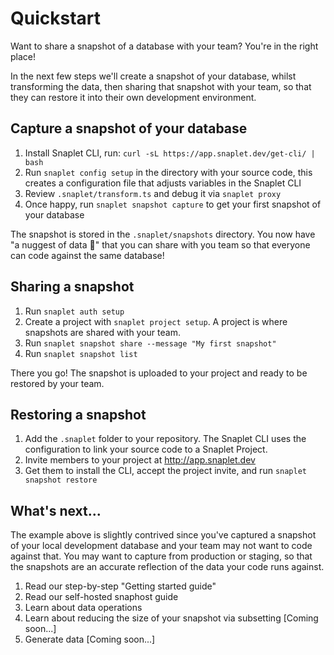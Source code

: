 # Quickstart

Want to share a snapshot of a database with your team? You're in the right place!

In the next few steps we'll create a snapshot of your database, whilst transforming the data, then sharing that snapshot with your team, so that they can restore it into their own development environment.

## Capture a snapshot of your database

1. Install Snaplet CLI, run: `curl -sL https://app.snaplet.dev/get-cli/ | bash`
2. Run `snaplet config setup` in the directory with your source code, this creates a configuration file that adjusts variables in the Snaplet CLI
3. Review `.snaplet/transform.ts` and debug it via `snaplet proxy`
4. Once happy, run `snaplet snapshot capture` to get your first snapshot of your database

The snapshot is stored in the `.snaplet/snapshots` directory.
You now have "a nuggest of data 🐥" that you can share with you team so that everyone can code against the same database!

## Sharing a snapshot

1. Run `snaplet auth setup`
2. Create a project with `snaplet project setup`. A project is where snapshots are shared with your team.
3. Run `snaplet snapshot share --message "My first snapshot"`
4. Run `snaplet snapshot list`

There you go! The snapshot is uploaded to your project and ready to be restored by your team.

## Restoring a snapshot

1. Add the `.snaplet` folder to your repository. The Snaplet CLI uses the configuration to link your source code to a Snaplet Project.
2. Invite members to your project at http://app.snaplet.dev
3. Get them to install the CLI, accept the project invite, and run `snaplet snapshot restore`

## What's next...

The example above is slightly contrived since you've captured a snapshot of your local development database and your team may not want to code against that.
You may want to capture from production or staging, so that the snapshots are an accurate reflection of the data your code runs against.

1. Read our step-by-step "Getting started guide"
2. Read our self-hosted snaphost guide
3. Learn about data operations
4. Learn about reducing the size of your snapshot via subsetting [Coming soon...]
5. Generate data [Coming soon...]
